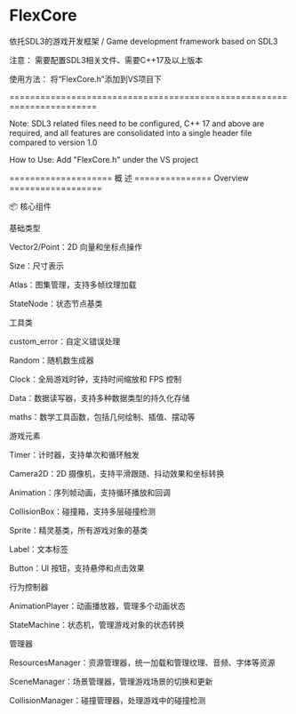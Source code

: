 # FlexCore
依托SDL3的游戏开发框架 / Game development framework based on SDL3

注意： 需要配置SDL3相关文件、需要C++17及以上版本

使用方法： 将“FlexCore.h”添加到VS项目下

=======================================================================

Note: SDL3 related files need to be configured, C++ 17 and above are required, and all features are consolidated into a single header file compared to version 1.0

How to Use: Add "FlexCore.h" under the VS project



==================== 概  述 =============== Overview ==================

📦 核心组件

基础类型

Vector2/Point：2D 向量和坐标点操作

Size：尺寸表示

Atlas：图集管理，支持多帧纹理加载

StateNode：状态节点基类

工具类

custom_error：自定义错误处理

Random：随机数生成器

Clock：全局游戏时钟，支持时间缩放和 FPS 控制

Data：数据读写器，支持多种数据类型的持久化存储

maths：数学工具函数，包括几何绘制、插值、摆动等

游戏元素

Timer：计时器，支持单次和循环触发

Camera2D：2D 摄像机，支持平滑跟随、抖动效果和坐标转换

Animation：序列帧动画，支持循环播放和回调

CollisionBox：碰撞箱，支持多层碰撞检测

Sprite：精灵基类，所有游戏对象的基类

Label：文本标签

Button：UI 按钮，支持悬停和点击效果

行为控制器

AnimationPlayer：动画播放器，管理多个动画状态

StateMachine：状态机，管理游戏对象的状态转换

管理器

ResourcesManager：资源管理器，统一加载和管理纹理、音频、字体等资源

SceneManager：场景管理器，管理游戏场景的切换和更新

CollisionManager：碰撞管理器，处理游戏中的碰撞检测
